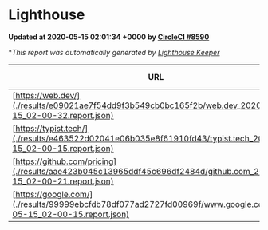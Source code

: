 
# Lighthouse

**Updated at 2020-05-15 02:01:34 +0000 by [CircleCI #8590](https://circleci.com/gh/ItinerisLtd/lighthouse-keeper-example/8590)**

**This report was automatically generated by [Lighthouse Keeper](https://github.com/itinerisltd/lighthouse-keeper)*

| URL | Performance | Accessibility | Best Practices | SEO | PWA | Updated At |
| --- | --- | --- | --- | --- | --- | --- |
| [https://web.dev/](./results/e09021ae7f54dd9f3b549cb0bc165f2b/web.dev_2020-05-15_02-00-32.report.json) | 0.95 | 1 | 1 | 0.99 | 1 | 2020-05-15T02:00:32.539Z |
| [https://typist.tech/](./results/e463522d02041e06b035e8f61910fd43/typist.tech_2020-05-15_02-00-15.report.json) | 0.98 | 0.92 | 0.86 | 1 | 0.59 | 2020-05-15T02:00:15.858Z |
| [https://github.com/pricing](./results/aae423b045c13965ddf45c696df2484d/github.com_2020-05-15_02-00-21.report.json) | 0.66 | 0.94 | 0.93 | 1 | 0.56 | 2020-05-15T02:00:21.830Z |
| [https://google.com/](./results/99999ebcfdb78df077ad2727fd00969f/www.google.com_2020-05-15_02-00-15.report.json) | 0.94 | 0.86 | 0.93 | 0.92 | 0.56 | 2020-05-15T02:00:15.970Z |
